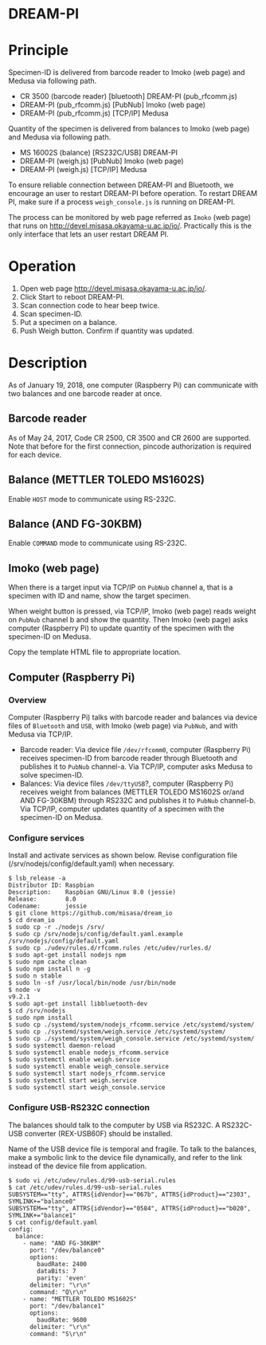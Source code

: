 DREAM-PI
====
# Principle

Specimen-ID is delivered from barcode reader to Imoko (web page) and Medusa via
following path.

- CR 3500 (barcode reader) [bluetooth] DREAM-PI (pub_rfcomm.js)
- DREAM-PI (pub_rfcomm.js) [PubNub] Imoko (web page)
- DREAM-PI (pub_rfcomm.js) [TCP/IP] Medusa

Quantity of the specimen is delivered from balances to Imoko (web page) and Medusa
via following path.

- MS 16002S (balance) [RS232C/USB] DREAM-PI
- DREAM-PI (weigh.js) [PubNub] Imoko (web page)
- DREAM-PI (weigh.js) [TCP/IP] Medusa

To ensure reliable connection between DREAM-PI and Bluetooth, we
encourage an user to restart DREAM-PI before operation.  To restart DREAM
PI, make sure if a process `weigh_console.js` is running on DREAM-PI.

The process can be monitored by web page referred as `Imoko` (web
page) that runs on http://devel.misasa.okayama-u.ac.jp/io/.
Practically this is the only interface that lets an user restart DREAM
PI.

# Operation

1. Open web page http://devel.misasa.okayama-u.ac.jp/io/.
2. Click Start to reboot DREAM-PI.
3. Scan connection code to hear beep twice.
4. Scan specimen-ID.
5. Put a specimen on a balance.
6. Push Weigh button.  Confirm if quantity was updated.

# Description

As of January 19, 2018, one computer (Raspberry Pi) can communicate
with two balances and one barcode reader at once.

## Barcode reader

As of May 24, 2017, Code CR 2500, CR 3500 and CR 2600 are supported.
Note that before for the first connection, pincode authorization is
required for each device.

## Balance (METTLER TOLEDO MS1602S)

Enable `HOST` mode to communicate using RS-232C.

## Balance (AND FG-30KBM)

Enable `COMMAND` mode to communicate using RS-232C.

## Imoko (web page)

When there is a target input via TCP/IP on `PubNub` channel a, that is
a specimen with ID and name, show the target specimen.

When weight button is pressed, via TCP/IP, Imoko (web page) reads
weight on `PubNub` channel b and show the quantity.  Then Imoko (web
page) asks computer (Raspberry Pi) to update quantity of the specimen
with the specimen-ID on Medusa.

Copy the template HTML file to appropriate location.

## Computer (Raspberry Pi)

### Overview

Computer (Raspberry Pi) talks with barcode reader and balances via
device files of `Bluetooth` and `USB`, with Imoko (web page) via
`PubNub`, and with Medusa via TCP/IP.

- Barcode reader: Via device file `/dev/rfcomm0`,
  computer (Raspberry Pi) receives specimen-ID from barcode reader
  through Bluetooth and publishes it to `PubNub` channel-a.  Via
  TCP/IP, computer asks Medusa to solve specimen-ID.
- Balances: Via device files `/dev/ttyUSB`?, computer
  (Raspberry Pi) receives weight from balances (METTLER TOLEDO MS1602S
  or/and AND FG-30KBM) through RS232C and publishes it to `PubNub`
  channel-b.  Via TCP/IP, computer updates quantity of a specimen with
  the specimen-ID on Medusa.

### Configure services

Install and activate services as shown below.  Revise configuration
file (/srv/nodejs/config/default.yaml) when necessary.

    $ lsb_release -a
    Distributor ID: Raspbian
    Description:    Raspbian GNU/Linux 8.0 (jessie)
    Release:        8.0
    Codename:       jessie
    $ git clone https://github.com/misasa/dream_io
    $ cd dream_io
    $ sudo cp -r ./nodejs /srv/
    $ sudo cp /srv/nodejs/config/default.yaml.example /srv/nodejs/config/default.yaml
    $ sudo cp ./udev/rules.d/rfcomm.rules /etc/udev/rurles.d/
    $ sudo apt-get install nodejs npm
    $ sudo npm cache clean
    $ sudo npm install n -g
    $ sudo n stable
    $ sudo ln -sf /usr/local/bin/node /usr/bin/node
    $ node -v
    v9.2.1
    $ sudo apt-get install libbluetooth-dev
    $ cd /srv/nodejs
    $ sudo npm install
    $ sudo cp ./systemd/system/nodejs_rfcomm.service /etc/systemd/system/
    $ sudo cp ./systemd/system/weigh.service /etc/systemd/system/
    $ sudo cp ./systemd/system/weigh_console.service /etc/systemd/system/
    $ sudo systemctl daemon-reload
    $ sudo systemctl enable nodejs_rfcomm.service
    $ sudo systemctl enable weigh.service
    $ sudo systemctl enable weigh_console.service
    $ sudo systemctl start nodejs_rfcomm.service
    $ sudo systemctl start weigh.service
    $ sudo systemctl start weigh_console.service


### Configure USB-RS232C connection

The balances should talk to the computer by USB via RS232C.  A
RS232C-USB converter (REX-USB60F) should be installed.

Name of the USB device file is temporal and fragile.  To talk to
the balances, make a symbolic link to the device file dynamically, and
refer to the link instead of the device file from application.

    $ sudo vi /etc/udev/rules.d/99-usb-serial.rules
    $ cat /etc/udev/rules.d/99-usb-serial.rules
    SUBSYSTEM=="tty", ATTRS{idVendor}=="067b", ATTRS{idProduct}=="2303", SYMLINK+="balance0"
    SUBSYSTEM=="tty", ATTRS{idVendor}=="0584", ATTRS{idProduct}=="b020", SYMLINK+="balance1"
    $ cat config/default.yaml
    config:
      balance:
        - name: "AND FG-30KBM"
          port: "/dev/balance0"
          options:
            baudRate: 2400
            dataBits: 7
            parity: 'even'
          delimiter: "\r\n"
          command: "Q\r\n"
        - name: "METTLER TOLEDO MS1602S"
          port: "/dev/balance1"
          options:
            baudRate: 9600
          delimiter: "\r\n"
          command: "S\r\n"
